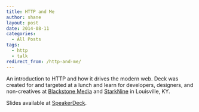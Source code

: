 ```yaml
---
title: HTTP and Me
author: shane
layout: post
date: 2014-08-11
categories:
  - All Posts
tags:
  - http
  - talk
redirect_from: /http-and-me/
---
```


An introduction to HTTP and how it drives the modern web. Deck was created for and targeted at a lunch and learn for developers, designers, and non-creatives at [Blackstone Media][1] and [StarkNine][2] in Louisville, KY.

Slides available at [SpeakerDeck][3].

 [1]: http://www.blackstonemedia.com/
 [2]: http://www.starknine.com/
 [3]: https://speakerdeck.com/slogsdon/http-and-me
